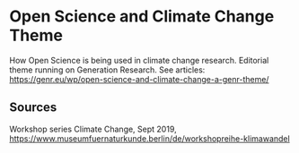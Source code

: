 # Open Science and Climate Change Theme

How Open Science is being used in climate change research. Editorial theme running on Generation Research. See articles: https://genr.eu/wp/open-science-and-climate-change-a-genr-theme/

## Sources

Workshop series Climate Change, Sept 2019, https://www.museumfuernaturkunde.berlin/de/workshopreihe-klimawandel
